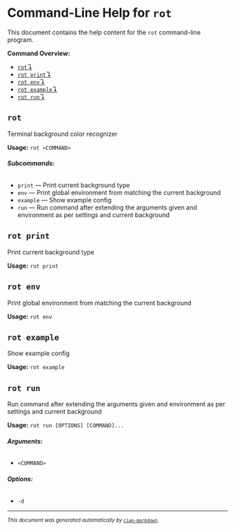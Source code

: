 # Command-Line Help for `rot`

This document contains the help content for the `rot` command-line program.

**Command Overview:**

* [`rot`↴](#rot)
* [`rot print`↴](#rot-print)
* [`rot env`↴](#rot-env)
* [`rot example`↴](#rot-example)
* [`rot run`↴](#rot-run)

## `rot`

Terminal background color recognizer

**Usage:** `rot <COMMAND>`

###### **Subcommands:**

* `print` — Print current background type
* `env` — Print global environment from matching the current background
* `example` — Show example config
* `run` — Run command after extending the arguments given and environment as per settings and current background



## `rot print`

Print current background type

**Usage:** `rot print`



## `rot env`

Print global environment from matching the current background

**Usage:** `rot env`



## `rot example`

Show example config

**Usage:** `rot example`



## `rot run`

Run command after extending the arguments given and environment as per settings and current background

**Usage:** `rot run [OPTIONS] [COMMAND]...`

###### **Arguments:**

* `<COMMAND>`

###### **Options:**

* `-d`



<hr/>

<small><i>
    This document was generated automatically by
    <a href="https://crates.io/crates/clap-markdown"><code>clap-markdown</code></a>.
</i></small>

